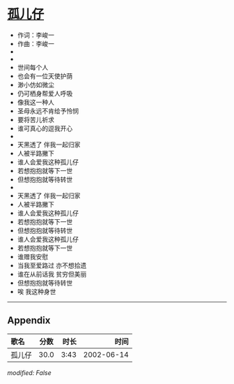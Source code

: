 # [孤儿仔](https://music.163.com/song?id=67032)

* 作词：李峻一
* 作曲：李峻一
*
*
* 世间每个人
* 也会有一位天使护荫
* 渺小仿如微尘
* 仍可栖身帮爱人呼吸
* 像我这一种人
* 圣母永远不肯给予怜悯
* 要将苦儿祈求
* 谁可真心的逗我开心
* 
* 天黑透了 伴我一起归家
* 人被半路撇下
* 谁人会爱我这种孤儿仔
* 若想抱抱就等下一世
* 但想抱抱就等待转世
* 
* 天黑透了 伴我一起归家
* 人被半路撇下
* 谁人会爱我这种孤儿仔
* 若想抱抱就等下一世
* 但想抱抱就等待转世
* 谁人会爱我这种孤儿仔
* 若想抱抱就等下一世
* 谁赠我安慰
* 当我至爱路过 亦不想拾遗
* 谁在从前话我 贫穷但美丽
* 但想抱抱就等待转世
* 唉 我这种身世


---

## Appendix

|歌名|分数|时长|时间|
|:---|:---:|---:|---:|
|孤儿仔|30.0|3:43|2002-06-14

*modified: False*